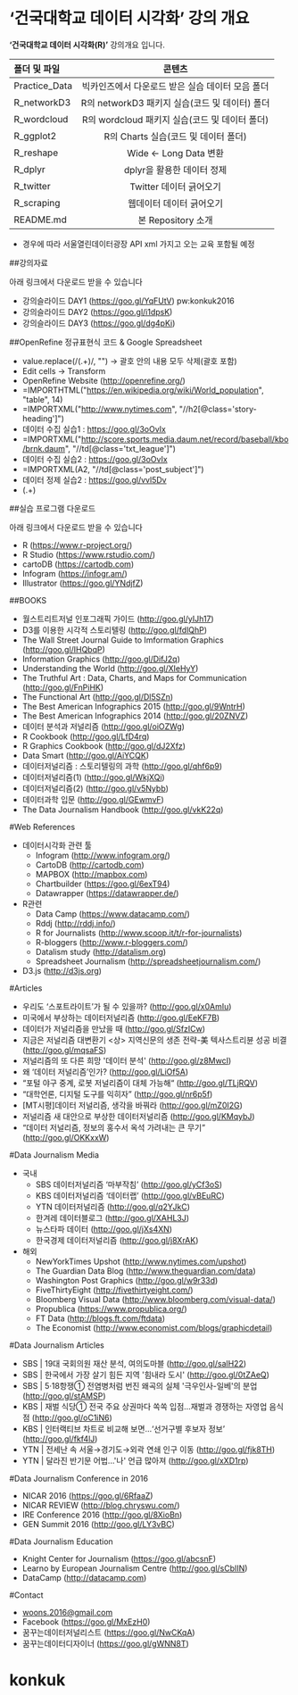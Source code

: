 ‘건국대학교 데이터 시각화’ 강의 개요
===============

**‘건국대학교 데이터 시각화(R)’** 강의개요 입니다.  

| 폴더 및 파일  | 콘텐츠 |
| :------------ | :-----------: |
| Practice_Data     | 빅카인즈에서 다운로드 받은 실습 데이터 모음 폴더 |
| R_networkD3     | R의 networkD3 패키지 실습(코드 및 데이터) 폴더          |
| R_wordcloud     | R의 wordcloud 패키지 실습(코드 및 데이터 폴더)          |
| R_ggplot2 | R의 Charts 실습(코드 및 데이터 폴더)|
| R_reshape     | Wide <- Long Data 변환     |
| R_dplyr    | dplyr을 활용한 데이터 정제    |
| R_twitter     | Twitter 데이터 긁어오기         |
| R_scraping    | 웹데이터 데이터 긁어오기         |
| README.md     | 본 Repository 소개          |

+ 경우에 따라 서울열린데이터광장 API xml 가지고 오는 교육 포함될 예정
 
##강의자료

아래 링크에서 다운로드 받을 수 있습니다

- 강의슬라이드 DAY1 (https://goo.gl/YqFUtV) pw:konkuk2016
- 강의슬라이드 DAY2 (https://goo.gl/i1dpsK)
- 강의슬라이드 DAY3 (https://goo.gl/dg4pKi)

##OpenRefine 정규표현식 코드 & Google Spreadsheet

- value.replace(/\(.+\)/, "") -> 괄호 안의 내용 모두 삭제(괄호 포함)
- Edit cells -> Transform
- OpenRefine Website (http://openrefine.org/)
- =IMPORTHTML("https://en.wikipedia.org/wiki/World_population", "table", 14)
- =IMPORTXML("http://www.nytimes.com", "//h2[@class='story-heading']")
- 데이터 수집 실습1 : https://goo.gl/3oOvIx
 - =IMPORTXML("http://score.sports.media.daum.net/record/baseball/kbo/brnk.daum", "//td[@class='txt_league']")
- 데이터 수집 실습2 : https://goo.gl/3oOvIx
 - =IMPORTXML(A2, "//td[@class='post_subject']")
- 데이터 정제 실습2 : https://goo.gl/vvl5Dv
 - \(.+\)

##실습 프로그램 다운로드

아래 링크에서 다운로드 받을 수 있습니다

- R (https://www.r-project.org/)
- R Studio (https://www.rstudio.com/)
- cartoDB (https://cartodb.com)
- Infogram (https://infogr.am/)
- Illustrator (https://goo.gl/YNdjfZ)

##BOOKS
- 월스트리트저널 인포그래픽 가이드 (http://goo.gl/yIJh17)
- D3를 이용한 시각적 스토리텔링 (http://goo.gl/fdlQhP)
- The Wall Street Journal Guide to Imformation Graphics (http://goo.gl/IHQbqP)
- Information Graphics (http://goo.gl/DifJ2q)
- Understanding the World (http://goo.gl/XIeHyY)
- The Truthful Art : Data, Charts, and Maps for Communication (http://goo.gl/FnPiHK)
- The Functional Art (http://goo.gl/Dl5SZn)
- The Best American Infographics 2015 (http://goo.gl/9WntrH)
- The Best American Infographics 2014 (http://goo.gl/20ZNVZ)
- 데이터 분석과 저널리즘 (http://goo.gl/oiOZWg)
- R Cookbook (http://goo.gl/LfD4rq)
- R Graphics Cookbook (http://goo.gl/dJ2Xfz)
- Data Smart (http://goo.gl/AiYCQK)
- 데이터저널리즘 : 스토리텔링의 과학 (http://goo.gl/qhf6p9)
- 데이터저널리즘(1) (http://goo.gl/WkjXQi)
- 데이터저널리즘(2) (http://goo.gl/v5Nybb)
- 데이터과학 입문 (http://goo.gl/GEwmvF)
- The Data Journalism Handbook (http://goo.gl/vkK22q)

#Web References

- 데이터시각화 관련 툴
	- Infogram (http://www.infogram.org/)
	- CartoDB (http://cartodb.com)
	- MAPBOX (http://mapbox.com)
	- Chartbuilder (https://goo.gl/6exT94)
	- Datawrapper (https://datawrapper.de/)
- R관련
	- Data Camp (https://www.datacamp.com/)
	- Rddj (http://rddj.info/)
	- R for Journalists (http://www.scoop.it/t/r-for-journalists)
	- R-bloggers (http://www.r-bloggers.com/)
	- Datalism study (http://datalism.org)
	- Spreadsheet Journalism (http://spreadsheetjournalism.com/)
- D3.js (http://d3js.org)



#Articles

- 우리도 ‘스포트라이트’가 될 수 있을까? (http://goo.gl/x0AmIu)
- 미국에서 부상하는 데이터저널리즘 (http://goo.gl/EeKF7B)
- 데이터가 저널리즘을 만났을 때 (http://goo.gl/SfzICw)
- 지금은 저널리즘 대변환기 <상> 지역신문의 생존 전략-美 텍사스트리뷴 성공 비결 (http://goo.gl/mqsaFS)
- 저널리즘의 또 다른 희망 '데이터 분석' (http://goo.gl/z8MwcI)
- 왜 ‘데이터 저널리즘’인가? (http://goo.gl/LiOf5A)
- “포털 야구 중계, 로봇 저널리즘이 대체 가능해“ (http://goo.gl/TLjRQV)
- “대학언론, 디지털 도구를 익히자” (http://goo.gl/nr6p5f)
- [MT시평]데이터 저널리즘, 생각을 바꿔라 (http://goo.gl/mZ0I2G)
- 저널리즘 새 대안으로 부상한 데이터저널리즘 (http://goo.gl/KMqybJ)
- “데이터 저널리즘, 정보의 홍수서 옥석 가려내는 큰 무기” (http://goo.gl/OKKxxW)

#Data Journalism Media
- 국내
	- SBS 데이터저널리즘 ‘마부작침’ (http://goo.gl/yCf3oS)
	- KBS 데이터저널리즘 ‘데이터랩’ (http://goo.gl/vBEuRC)
	- YTN 데이터저널리즘 (http://goo.gl/q2YJkC)
	- 한겨레 데이터블로그 (http://goo.gl/XAHL3J)
	- 뉴스타파 데이터 (http://goo.gl/jXs4XN)
	- 한국경제 데이터저널리즘 (http://goo.gl/j8XrAK)
- 해외
	- NewYorkTimes Upshot (http://www.nytimes.com/upshot)
	- The Guardian Data Blog (http://www.theguardian.com/data)
	- Washington Post Graphics (http://goo.gl/w9r33d)
	- FiveThirtyEight (http://fivethirtyeight.com/)
	- Bloomberg Visual Data (http://www.bloomberg.com/visual-data/)
	- Propublica (https://www.propublica.org/)
	- FT Data (http://blogs.ft.com/ftdata)
	- The Economist (http://www.economist.com/blogs/graphicdetail)

#Data Journalism Articles
- SBS | 19대 국회의원 재산 분석, 여의도마블 (http://goo.gl/salH22)
- SBS | 한국에서 가장 살기 힘든 지역 '힘내라 도시' (http://goo.gl/0tZAeQ)
- SBS | 5·18항쟁① 전염병처럼 번진 왜곡의 실체 '극우인사-일베'의 분업 (http://goo.gl/stAMSP)
- KBS | 재벌 식당① 전국 주요 상권마다 쏙쏙 입점…재벌과 경쟁하는 자영업 음식점 (http://goo.gl/oC1iN6)
- KBS | 인터랙티브 차트로 비교해 보면…‘선거구별 후보자 정보’ (http://goo.gl/fkf4lJ)
- YTN | 전세난 속 서울→경기도→외곽 연쇄 인구 이동 (http://goo.gl/fjk8TH)
- YTN | 달라진 반기문 어법...'나' 언급 많아져 (http://goo.gl/xXD1rp)


#Data Journalism Conference in 2016

- NICAR 2016 (https://goo.gl/6RfaaZ)
- NICAR REVIEW (http://blog.chryswu.com/)
- IRE Conference 2016 (http://goo.gl/8XioBn)
- GEN Summit 2016 (http://goo.gl/LY3vBC)

#Data Journalism Education
- Knight Center for Journalism (https://goo.gl/abcsnF)
- Learno by European Journalism Centre (http://goo.gl/sCbIIN)
- DataCamp (http://datacamp.com)



#Contact

- woons.2016@gmail.com
- Facebook (https://goo.gl/MxEzH0)
- 꿈꾸는데이터저널리스트 (https://goo.gl/NwCKqA)
- 꿈꾸는데이터디자이너 (https://goo.gl/gWNN8T)
# konkuk
